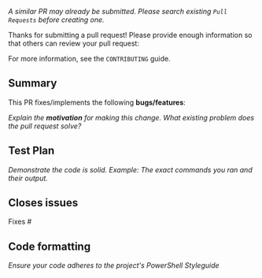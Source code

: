 _A similar PR may already be submitted.
Please search existing `Pull Requests` before creating one._

Thanks for submitting a pull request! Please provide enough information so that others can review your pull request:

For more information, see the `CONTRIBUTING` guide.

## Summary

<!-- Summary of the PR -->

This PR fixes/implements the following **bugs/features**:

<!-- You can skip this if you're fixing a typo. -->

_Explain the **motivation** for making this change. What existing problem does the pull request solve?_

<!-- Example: When "Amended logic in function _X_ to achieve _Y_", explain why it is necessary to have a way to do _Y_. -->

## Test Plan

_Demonstrate the code is solid. Example: The exact commands you ran and their output._

## Closes issues

<!-- Put `closes #XXXX` in your comment to auto-close the issue that your PR fixes. -->
Fixes #

## Code formatting

<!-- See the `CONTRIBUTING` guide. -->

_Ensure your code adheres to the project's PowerShell Styleguide_